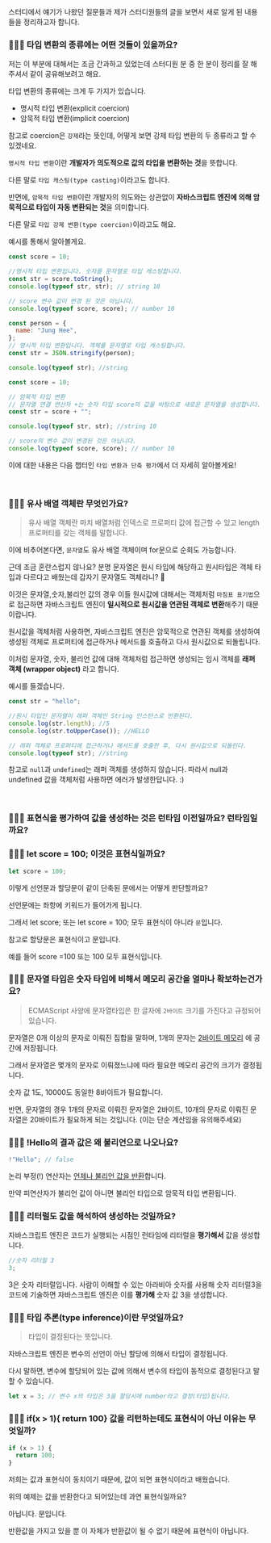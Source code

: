 스터디에서 얘기가 나왔던 질문들과 제가 스터디원들의 글을 보면서 새로 알게 된 내용들을 정리하고자 합니다.

### 🙋🏻‍♀️ 타입 변환의 종류에는 어떤 것들이 있을까요?

저는 이 부분에 대해서는 조금 간과하고 있었는데 스터디원 분 중 한 분이 정리를 잘 해주셔서 같이 공유해보려고 해요.

타입 변환의 종류에는 크게 두 가지가 있습니다.

- 명시적 타입 변환(explicit coercion)
- 암묵적 타입 변환(implicit coercion)

참고로 coercion은 `강제`라는 뜻인데, 어떻게 보면 강제 타입 변환의 두 종류라고 할 수 있겠네요.

`명시적 타입 변환`이란 **개발자가 의도적으로 값의 타입을 변환하는 것**을 뜻합니다.

다른 말로 `타입 캐스팅(type casting)`이라고도 합니다.

반면에, `암묵적 타입 변환`이란 개발자의 의도와는 상관없이 **자바스크립트 엔진에 의해 암묵적으로 타입이 자동 변환되는 것**을 의미합니다.

다른 말로 `타입 강제 변환(type coercion)`이라고도 해요.

예시를 통해서 알아볼게요.

```js
const score = 10;

//명시적 타입 변환입니다. 숫자를 문자열로 타입 캐스팅합니다.
const str = score.toString();
console.log(typeof str, str); // string 10

// score 변수 값이 변경 된 것은 아닙니다.
console.log(typeof score, score); // number 10
```

```js
const person = {
  name: "Jung Hee",
};
// 명시적 타입 변환입니다. 객체를 문자열로 타입 캐스팅합니다.
const str = JSON.stringify(person);

console.log(typeof str); //string
```

```js
const score = 10;

// 암묵적 타입 변환
// 문자열 연결 연산자 +는 숫자 타입 score의 값을 바탕으로 새로운 문자열을 생성합니다.
const str = score + "";

console.log(typeof str, str); //string 10

// score의 변수 값이 변경된 것은 아닙니다.
console.log(typeof score, score); // number 10
```

이에 대한 내용은 다음 챕터인 `타입 변환과 단축 평가`에서 더 자세히 알아볼게요!

<br>

### 🙋🏻‍♀️ 유사 배열 객체란 무엇인가요?

> 유사 배열 객체란 마치 배열처럼 인덱스로 프로퍼티 값에 접근할 수 있고 length 프로퍼티를 갖는 객체를 말합니다.

이에 비추어본다면, `문자열`도 유사 배열 객체이며 for문으로 순회도 가능합니다.

근데 조금 혼란스럽지 않나요? 분명 문자열은 원시 타입에 해당하고 원시타입은 객체 타입과 다르다고 배웠는데 갑자기 문자열도 객체라니? 🤔

이것은 문자열,숫자,불리언 값의 경우 이들 원시값에 대해서는 객체처럼 `마침표 표기법`으로 접근하면 자바스크립트 엔진이 **일시적으로 원시값을 연관된 객체로 변환**해주기 때문이랍니다.

원시값을 객체처럼 사용하면, 자바스크립트 엔진은 암묵적으로 연관된 객체를 생성하여 생성된 객체로 프로퍼티에 접근하거나 메서드를 호출하고 다시 원시값으로 되돌립니다.

이처럼 문자열, 숫자, 불리언 값에 대해 객체처럼 접근하면 생성되는 임시 객체를 **래퍼 객체 (wrapper object)** 라고 합니다.

예시를 들겠습니다.

```js
const str = "hello";

//원시 타입인 문자열이 래퍼 객체인 String 인스턴스로 반환된다.
console.log(str.length); //5
console.log(str.toUpperCase()); //HELLO

// 래퍼 객체로 프로퍼티에 접근하거나 메서드를 호출한 후, 다시 원시값으로 되돌린다.
console.log(typeof str); //string
```

참고로 `null`과 `undefined`는 래퍼 객체를 생성하지 않습니다. 따라서 null과 undefined 값을 객체처럼 사용하면 에러가 발생한답니다. :)

<br>

### 🙋🏻‍♀️ 표현식을 평가하여 값을 생성하는 것은 런타임 이전일까요? 런타임일까요?

### 🙋🏻‍♀️ let score = 100; 이것은 표현식일까요?

```js
let score = 100;
```

이렇게 선언문과 할당문이 같이 단축된 문에서는 어떻게 판단할까요?

선언문에는 좌항에 키워드가 들어가게 됩니다.

그래서 let score; 또는 let score = 100; 모두 표현식이 아니라 `문`입니다.

참고로 할당문은 표현식이고 문입니다.

예를 들어 score =100 또는 100 모두 표현식입니다.

### 🙋🏻‍♀️ 문자열 타입은 숫자 타입에 비해서 메모리 공간을 얼마나 확보하는건가요?

> ECMAScript 사양에 문자열타입은 한 글자에 `2바이트` 크기를 가진다고 규정되어있습니다.

문자열은 0개 이상의 문자로 이뤄진 집합을 말하며, 1개의 문자는 <u>2바이트 메모리</u> 에 공간에 저장됩니다.

그래서 문자열은 몇개의 문자로 이뤄졌느냐에 따라 필요한 메모리 공간의 크기가 결정됩니다.

숫자 값 1도, 10000도 동일한 8바이트가 필요합니다.

반면, 문자열의 경우 1개의 문자로 이뤄진 문자열은 2바이트, 10개의 문자로 이뤄진 문자열은 20바이트가 필요하게 되는 것입니다. (이는 단순 계산임을 유의해주세요)

### 🙋🏻‍♀️ !Hello의 결과 값은 왜 불리언으로 나오나요?

```js
!"Hello"; // false
```

논리 부정(!) 연산자는 <u>언제나 불리언 값을 반환</u>합니다.

만약 피연산자가 불리언 값이 아니면 불리언 타입으로 암묵적 타입 변환됩니다.

### 🙋🏻‍♀️ 리터럴도 값을 해석하여 생성하는 것일까요?

자바스크립트 엔진은 코드가 실행되는 시점인 런타임에 리터럴을 **평가해서** 값을 생성합니다.

```js
//숫자 리터럴 3
3;
```

3은 숫자 리터럴입니다. 사람이 이해할 수 있는 아라비아 숫자를 사용해 숫자 리터럴3을 코드에 기술하면 자바스크립트 엔진은 이를 **평가해** 숫자 값 3을 생성합니다.

### 🙋🏻‍♀️ 타입 추론(type inference)이란 무엇일까요?

> 타입이 결정된다는 뜻입니다.

자바스크립트 엔진은 변수의 선언이 아닌 할당에 의해서 타입이 결정됩니다.

다시 말하면, 변수에 할당되어 있는 값에 의해서 변수의 타입이 동적으로 결정된다고 말할 수 있습니다.

```js
let x = 3; // 변수 x의 타입은 3을 할당시에 number라고 결정(타입)됩니다.
```

### 🙋🏻‍♀️ if(x > 1){ return 100} 값을 리턴하는데도 표현식이 아닌 이유는 무엇일까?

```js
if (x > 1) {
  return 100;
}
```

저희는 값과 표현식이 동치이기 때문에, 값이 되면 표현식이라고 배웠습니다.

위의 예제는 값을 반환한다고 되어있는데 과연 표현식일까요?

아닙니다. 문입니다.

반환값을 가지고 있을 뿐 이 자체가 반환값이 될 수 없기 때문에 표현식이 아닙니다.
